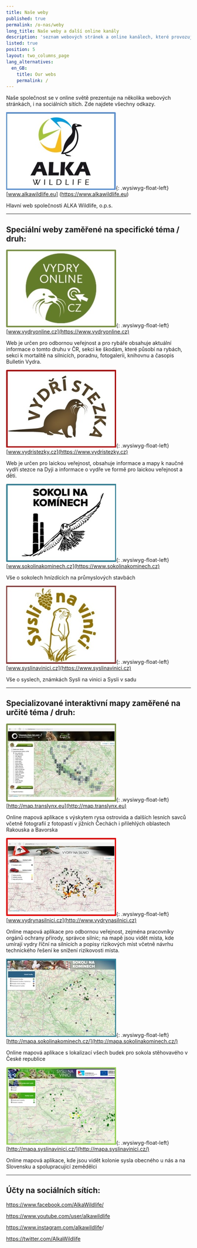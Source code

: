 ```yaml
---
title: Naše weby
published: true
permalink: /o-nas/weby
long_title: Naše weby a další online kanály
description: 'seznam webových stránek a online kanálech, které provozujeme'
listed: true
position: 5
layout: two_columns_page
lang_alternatives:
  en_GB:
    title: Our webs
    permalink: /
---
```

Naše společnost se v online světě prezentuje na několika webových stránkách, i na sociálních sítích. Zde najdete všechny odkazy.

![](/media/alka-web.jpg){: .wysiwyg-float-left}[www.alkawildlife.eu]
(https://www.alkawildlife.eu)

Hlavní web společnosti ALKA Wildlife, o.p.s.

<div class="clearfix"></div>

- - -

## **Speciální weby zaměřené na specifické téma / druh:**

![](/media/vydryonline_300.jpg){: .wysiwyg-float-left}[www.vydryonline.cz](https://www.vydryonline.cz)

Web je určen pro odbornou veřejnost a pro rybáře obsahuje aktuální informace o tomto druhu v ČR, sekci ke škodám, které působí na rybách, sekci k mortalitě na silnicích, poradnu, fotogalerii, knihovnu a časopis Bulletin Vydra.

<div class="clearfix"></div>

![](/media/vydristezky_300.jpg){: .wysiwyg-float-left}[www.vydristezky.cz](https://www.vydristezky.cz)

Web je určen pro laickou veřejnost, obsahuje informace a mapy k naučné vydří stezce na Dyji a informace o vydře ve formě pro laickou veřejnost a děti.

<div class="clearfix"></div>

![](/media/web_sokoli_300.jpg){: .wysiwyg-float-left}[www.sokolinakominech.cz](https://www.sokolinakominech.cz)

Vše o sokolech hnízdících na průmyslových stavbách

<div class="clearfix"></div>

![](/media/syslinavinici.jpg){: .wysiwyg-float-left}[www.syslinavinici.cz](https://www.syslinavinici.cz)

Vše o syslech, známkách Sysli na vinici a Sysli v sadu

<div class="clearfix"></div>

- - -

## **Specializované interaktivní mapy zaměřené na určité téma / druh:**

![](/media/map_translynx_eu.jpg){: .wysiwyg-float-left}[http://map.translynx.eu](http://map.translynx.eu)

Online mapová aplikace s výskytem rysa ostrovida a dalších lesních savců včetně fotografií z fotopastí v jižních Čechách i přilehlých oblastech Rakouska a Bavorska

<div class="clearfix"></div>

![](/media/vydrynasilnici_300.jpg){: .wysiwyg-float-left}[www.vydrynasilnici.cz](http://www.vydrynasilnici.cz)

Online mapová aplikace pro odbornou veřejnost, zejména pracovníky orgánů ochrany přírody, správce silnic; na mapě jsou vidět místa, kde umírají vydry říční na silnicích a popisy rizikových míst včetně návrhu technického řešení ke snížení rizikovosti místa.

<div class="clearfix"></div>

![](/media/mapa_sokoli.jpg){: .wysiwyg-float-left}[http://mapa.sokolinakominech.cz/](http://mapa.sokolinakominech.cz/)

Online mapová aplikace s lokalizací všech budek pro sokola stěhovavého v České republice

<div class="clearfix"></div>

![](/media/sysli_mapa.jpg){: .wysiwyg-float-left}[http://mapa.syslinavinici.cz/](http://mapa.syslinavinici.cz/)

Online mapová aplikace, kde jsou vidět kolonie sysla obecného u nás a na Slovensku a spolupracující zemědělci

<div class="clearfix"></div>

- - -

## **Účty na sociálních sítích:**

<https://www.facebook.com/AlkaWildlife/>

<https://www.youtube.com/user/alkawildlife>

<https://www.instagram.com/alkawildlife>/

<https://twitter.com/AlkaWildlife>
